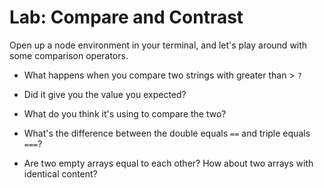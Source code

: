 # Lab: Compare and Contrast

Open up a node environment in your terminal, and let's play around with some comparison operators.

- What happens when you compare two strings with greater than > `?`

- Did it give you the value you expected?
- What do you think it's using to compare the two?
- What's the difference between the double equals `==` and triple equals `===`?

- Are two empty arrays equal to each other? How about two arrays with identical content?
